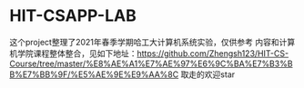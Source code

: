 # HIT-CSAPP-LAB 
这个project整理了2021年春季学期哈工大计算机系统实验，仅供参考 
内容和计算机学院课程整体整合，见如下地址：https://github.com/Zhengsh123/HIT-CS-Course/tree/master/%E8%AE%A1%E7%AE%97%E6%9C%BA%E7%B3%BB%E7%BB%9F/%E5%AE%9E%E9%AA%8C 
取走的欢迎star
